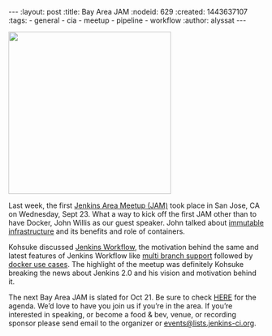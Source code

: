 --- :layout: post :title: Bay Area JAM :nodeid: 629 :created: 1443637107 :tags: - general - cia - meetup - pipeline - workflow :author: alyssat ---

<img src="http://jenkins-ci.org/sites/default/files/images/Screen%20Shot%202015-09-30%20at%202.15.54%20PM_0.png" width="320" />

Last week, the first [Jenkins Area Meetup (JAM)](http://www.meetup.com/jenkinsmeetup/events/225059665/) took place in San Jose, CA on Wednesday, Sept 23. What a way to kick off the first JAM other than to have Docker, John Willis as our guest speaker. John talked about [immutable infrastructure](http://www.slideshare.net/botchagalupe/devops-and-immutable-infrastructure-cloud-expo-2015-nyc) and its benefits and role of containers.

Kohsuke discussed [Jenkins Workflow](https://wiki.jenkins-ci.org/display/JENKINS/Workflow+Plugin), the motivation behind the same and latest features of Jenkins Workflow like [multi branch support](http://developer-blog.cloudbees.com/2015/08/workflow-19-and-multibranch-beta.html) followed by [docker use cases](http://blog.cloudbees.com/2015/06/building-modern-real-world-software.html). The highlight of the meetup was definitely Kohsuke breaking the news about Jenkins 2.0 and his vision and motivation behind it.

The next Bay Area JAM is slated for Oct 21. Be sure to check [HERE](http://www.meetup.com/jenkinsmeetup/) for the agenda. We’d love to have you join us if you’re in the area. If you’re interested in speaking, or become a food & bev, venue, or recording sponsor please send email to the organizer or <events@lists.jenkins-ci.org>.
